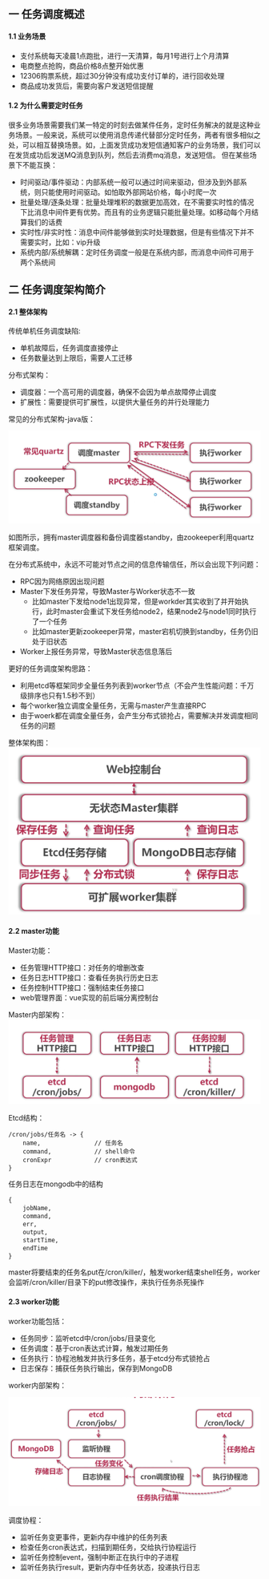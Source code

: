 ## 一 任务调度概述

#### 1.1 业务场景

- 支付系统每天凌晨1点跑批，进行一天清算，每月1号进行上个月清算
- 电商整点抢购，商品价格8点整开始优惠
- 12306购票系统，超过30分钟没有成功支付订单的，进行回收处理
- 商品成功发货后，需要向客户发送短信提醒

#### 1.2 为什么需要定时任务

很多业务场景需要我们某一特定的时刻去做某件任务，定时任务解决的就是这种业务场景。一般来说，系统可以使用消息传递代替部分定时任务，两者有很多相似之处，可以相互替换场景。如，上面发货成功发短信通知客户的业务场景，我们可以在发货成功后发送MQ消息到队列，然后去消费mq消息，发送短信。
但在某些场景下不能互换：  
- 时间驱动/事件驱动：内部系统一般可以通过时间来驱动，但涉及到外部系统，则只能使用时间驱动。如怕取外部网站价格，每小时爬一次
- 批量处理/逐条处理：批量处理堆积的数据更加高效，在不需要实时性的情况下比消息中间件更有优势。而且有的业务逻辑只能批量处理。如移动每个月结算我们的话费
- 实时性/非实时性：消息中间件能够做到实时处理数据，但是有些情况下并不需要实时，比如：vip升级
- 系统内部/系统解耦：定时任务调度一般是在系统内部，而消息中间件可用于两个系统间

## 二 任务调度架构简介

#### 2.1 整体架构

传统单机任务调度缺陷:
- 单机故障后，任务调度直接停止
- 任务数量达到上限后，需要人工迁移

分布式架构：
- 调度器：一个高可用的调度器，确保不会因为单点故障停止调度
- 扩展性：需要提供可扩展性，以提供大量任务的并行处理能力  

常见的分布式架构-java版：  

![](../images/Golang/micro-04.png)

如图所示，拥有master调度器和备份调度器standby，由zookeeper利用quartz框架调度。  

在分布式系统中，永远不可能对节点之间的信息传输信任，所以会出现下列问题：
- RPC因为网络原因出现问题
- Master下发任务异常，导致Master与Worker状态不一致
  - 比如master下发给node1出现异常，但是workder其实收到了并开始执行，此时master会重试下发任务给node2，结果node2与node1同时执行了一个任务
  - 比如master更新zookeeper异常，master宕机切换到standby，任务仍旧处于旧状态
- Worker上报任务异常，导致Master状态信息落后

更好的任务调度架构思路：
- 利用etcd等框架同步全量任务列表到worker节点（不会产生性能问题：千万级排序也只有1.5秒不到）
- 每个worker独立调度全量任务，无需与master产生直接RPC
- 由于woerk都在调度全量任务，会产生分布式锁抢占，需要解决并发调度相同任务的问题

整体架构图：  
![](../images/Golang/micro-05.png)  

#### 2.2 master功能

Master功能：
- 任务管理HTTP接口：对任务的增删改查
- 任务日志HTTP接口：查看任务执行历史日志
- 任务控制HTTP接口：强制结束任务接口
- web管理界面：vue实现的前后端分离控制台

Master内部架构：  
![](../images/Golang/micro-06.png)  

Etcd结构：
```
/cron/jobs/任务名 -> {
    name,               // 任务名
    command,            // shell命令
    cronExpr            // cron表达式
}
```

任务日志在mongodb中的结构
```
{
    jobName,
    command,
    err,
    output,
    startTime,
    endTime
}
```

 master将要结束的任务名put在/cron/killer/，触发worker结束shell任务，worker会监听/cron/killer/目录下的put修改操作，来执行任务杀死操作   

#### 2.3 worker功能

worker功能包括：
- 任务同步：监听etcd中/cron/jobs/目录变化
- 任务调度：基于cron表达式计算，触发过期任务
- 任务执行：协程池触发并执行多任务，基于etcd分布式锁抢占
- 日志保存：捕获任务执行输出，保存到MongoDB

worker内部架构：  

![](../images/Golang/micro-07.png)  

调度协程：
- 监听任务变更事件，更新内存中维护的任务列表
- 检查任务cron表达式，扫描到期任务，交给执行协程运行
- 监听任务控制event，强制中断正在执行中的子进程
- 监听任务执行result，更新内存中任务状态，投递执行日志



